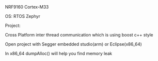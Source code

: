NRF9160 Cortex-M33

OS: RTOS Zephyr

Project:

Cross Platform inter thread communication which is using boost c++ style

Open project with Segger embedded studio(arm) or Eclipse(x86_64)

In x86_64 dumpAlloc() will help you find memory leak


